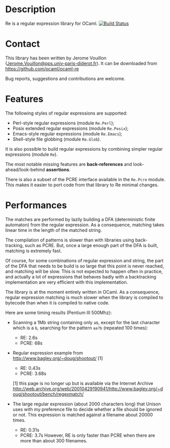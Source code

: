 Description
===========

Re is a regular expression library for OCaml.
[![Build Status](https://travis-ci.org/ocaml/ocaml-re.svg?branch=master)](https://travis-ci.org/ocaml/ocaml-re)

Contact
=======

This library has been written by Jerome Vouillon
(Jerome.Vouillon@pps.univ-paris-diderot.fr).
It can be downloaded from <https://github.com/ocaml/ocaml-re>

Bug reports, suggestions and contributions are welcome.

Features
========

The following styles of regular expressions are supported:
- Perl-style regular expressions (module `Re.Perl`);
- Posix extended regular expressions (module `Re.Posix`);
- Emacs-style regular expressions (module `Re.Emacs`);
- Shell-style file globbing (module `Re.Glob`).

It is also possible to build regular expressions by combining simpler regular
expressions (module `Re`).

The most notable missing features are **back-references** and
look-ahead/look-behind **assertions**.

There is also a subset of the PCRE interface available in the `Re.Pcre` module.
This makes it easier to port code from that library to Re minimal changes.

Performances
============

The matches are performed by lazily building a DFA (deterministic
finite automaton) from the regular expression. As a consequence,
matching takes linear time in the length of the matched string.

The compilation of patterns is slower than with libraries using
back-tracking, such as PCRE.  But, once a large enough part of the
DFA is built, matching is extremely fast.

Of course, for some combinations of regular expression and string, the
part of the DFA that needs to be build is so large that this point is
never reached, and matching will be slow.  This is not expected to
happen often in practice, and actually a lot of expressions that
behaves badly with a backtracking implementation are very efficient
with this implementation.

The library is at the moment entirely written in OCaml.  As a
consequence, regular expression matching is much slower when the
library is compiled to bytecode than when it is compiled to native
code.

Here are some timing results (Pentium III 500Mhz):
* Scanning a 1Mb string containing only `a`s, except for the last
  character which is a `b`, searching for the pattern `aa?b`
  (repeated 100 times):
    - RE: 2.6s
    - PCRE: 68s
* Regular expression example from http://www.bagley.org/~doug/shootout/ [1]
    - RE: 0.43s
    - PCRE: 3.68s

  [1] this page is no longer up but is available via the Internet Archive 
  http://web.archive.org/web/20010429190941/http://www.bagley.org/~doug/shootout/bench/regexmatch/

* The large regular expression (about 2000 characters long) that
  Unison uses with my preference file to decide whether a file should
  be ignored or not.  This expression is matched against a filename
  about 20000 times.
    - RE: 0.31s
    - PCRE: 3.7s
  However, RE is only faster than PCRE when there are more than about
  300 filenames.
